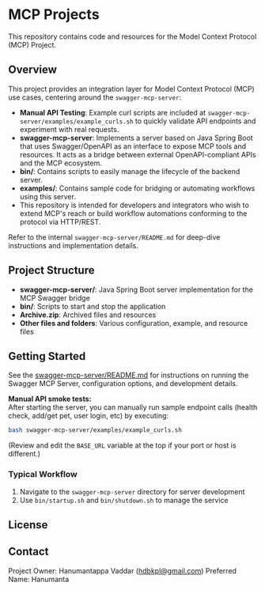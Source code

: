 # MCP Projects 

This repository contains code and resources for the Model Context Protocol (MCP) Project.

## Overview

This project provides an integration layer for Model Context Protocol (MCP) use cases, centering around the `swagger-mcp-server`:
- **Manual API Testing**: Example curl scripts are included at `swagger-mcp-server/examples/example_curls.sh` to quickly validate API endpoints and experiment with real requests.
- **swagger-mcp-server**: Implements a server based on Java Spring Boot that uses Swagger/OpenAPI as an interface to expose MCP tools and resources. It acts as a bridge between external OpenAPI-compliant APIs and the MCP ecosystem.
- **bin/**: Contains scripts to easily manage the lifecycle of the backend server.
- **examples/**: Contains sample code for bridging or automating workflows using this server.
- This repository is intended for developers and integrators who wish to extend MCP's reach or build workflow automations conforming to the protocol via HTTP/REST.

Refer to the internal `swagger-mcp-server/README.md` for deep-dive instructions and implementation details.

## Project Structure

- **swagger-mcp-server/**: Java Spring Boot server implementation for the MCP Swagger bridge
- **bin/**: Scripts to start and stop the application
- **Archive.zip**: Archived files and resources
- **Other files and folders**: Various configuration, example, and resource files

## Getting Started

See the [swagger-mcp-server/README.md](swagger-mcp-server/README.md) for instructions on running the Swagger MCP Server, configuration options, and development details.

**Manual API smoke tests:**  
After starting the server, you can manually run sample endpoint calls (health check, add/get pet, user login, etc) by executing:

```sh
bash swagger-mcp-server/examples/example_curls.sh
```

(Review and edit the `BASE_URL` variable at the top if your port or host is different.)

### Typical Workflow

1. Navigate to the `swagger-mcp-server` directory for server development
2. Use `bin/startup.sh` and `bin/shutdown.sh` to manage the service

## License



## Contact

Project Owner: Hanumantappa Vaddar (hdbkpl@gmail.com)
Preferred Name: Hanumanta
